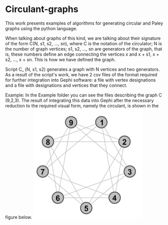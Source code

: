 # Circulant-graphs
This work presents examples of algorithms for generating circular and Paley graphs using the python language.

When talking about graphs of this kind, we are talking about their signature of the form C(N, s1, s2, ..., sn), where 
        C is the notation of the circulator; 
        N is the number of graph vertices; 
        s1, s2, ..., sn are generators of the graph, that is, these numbers define an edge connecting the vertices x and x + s1, x + s2, ..., x + sn.
This is how we have defined the graph.

Script С_ (N, s1, s2) generates a graph with N vertices and two generators. As a result of the script's work, we have 2 csv files of the format required for further integration into Gephi software: a file with vertex designations and a file with designations and vertices that they connect.

Example:
In the Example folder you can see the files describing the graph C (9,2,3). The result of integrating this data into Gephi after the necessary reduction to the required visual form, namely the circulant, is shown in the figure below.
![alt text](Example/C(9,2,3)/C(9,2,3).png "Описание будет тут")

